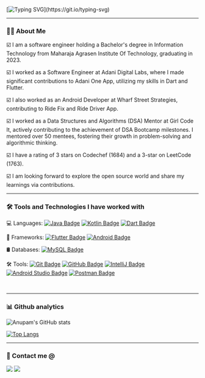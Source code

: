 [![Typing SVG](https://readme-typing-svg.herokuapp.com?color=%2358A6FF&size=30&center=true&vCenter=true&width=800&height=60&lines=Hey%2C+I+am+Anupam+Gupta.;I+am+a+software+developer.)](https://git.io/typing-svg)

---

### 👩‍💻 About Me

☑️  I am a software engineer holding a Bachelor's degree in Information Technology from Maharaja Agrasen Institute Of Technology, graduating in 2023.

☑️  I worked as a Software Engineer at Adani Digital Labs, where I made significant contributions to Adani One App, utilizing my skills in Dart and Flutter.

☑️  I also worked as an Android Developer at Wharf Street Strategies, contributing to Ride Fix and Ride Driver App.

☑️  I worked as a Data Structures and Algorithms (DSA) Mentor at Girl Code It, actively contributing to the achievement of DSA Bootcamp milestones. I mentored over 50 mentees, fostering their growth in problem-solving and algorithmic thinking.

☑️  I have a rating of 3 stars on Codechef (1684) and  a 3-star on LeetCode (1763).

☑️  I am looking forward to explore the open source world and share my learnings via contributions.

---

### 🛠 Tools and Technologies I have worked with

💻 Languages:
 [![Java Badge](https://img.shields.io/badge/java-%23ED8B00.svg?style=for-the-badge&logo=java&logoColor=white)](https://www.java.com/)
 [![Kotlin Badge](https://img.shields.io/badge/kotlin-%230095D5.svg?style=for-the-badge&logo=kotlin&logoColor=white)](https://kotlinlang.org/)
 [![Dart Badge](https://img.shields.io/badge/dart-%230175C2.svg?style=for-the-badge&logo=dart&logoColor=white)](https://dart.dev/)

📱 Frameworks:
 [![Flutter Badge](https://img.shields.io/badge/flutter-%2302569B.svg?style=for-the-badge&logo=flutter&logoColor=white)](https://flutter.dev/)
 [![Android Badge](https://img.shields.io/badge/android-%233DDC84.svg?style=for-the-badge&logo=android&logoColor=white)](https://www.android.com/)

🛢️ Databases:
 [![MySQL Badge](https://img.shields.io/badge/mysql-%2300f.svg?style=for-the-badge&logo=mysql&logoColor=white)](https://www.mysql.com/)

🛠️ Tools:
 [![Git Badge](https://img.shields.io/badge/git-%23F05032.svg?style=for-the-badge&logo=git&logoColor=white)](https://git-scm.com/)
 [![GitHub Badge](https://img.shields.io/badge/github-%23121011.svg?style=for-the-badge&logo=github&logoColor=white)](https://github.com/)
 [![IntelliJ Badge](https://img.shields.io/badge/intellij-%23000000.svg?style=for-the-badge&logo=intellij-idea&logoColor=white)](https://www.jetbrains.com/idea/)
 [![Android Studio Badge](https://img.shields.io/badge/android%20studio-%233DDC84.svg?style=for-the-badge&logo=android-studio&logoColor=white)](https://developer.android.com/studio)
[![Postman Badge](https://img.shields.io/badge/postman-%23FF6C37.svg?style=for-the-badge&logo=postman&logoColor=white)](https://www.postman.com/)

<br/>

---

### 📊 Github analytics
![Anupam's GitHub stats](https://github-readme-stats.vercel.app/api?username=anupam92402&show_icons=true&theme=github_dark)
<br/>

[![Top Langs](https://github-readme-stats.vercel.app/api/top-langs/?username=anupam92402&layout=compact&theme=github_dark&card_width=445)](https://github.com/anuraghazra/github-readme-stats)
<br/>

---

### 🤝 Contact me @
<a target="_blank" href="https://www.linkedin.com/in/anupam-gupta-a8440520a/"><img src="https://img.shields.io/badge/-LinkedIn-0077B5?style=for-the-badge&logo=Linkedin&logoColor=white"></img></a>
<a target="_blank" href="mailto:anupamg2001@gmail.com"><img src="https://img.shields.io/badge/-Gmail-D14836?style=for-the-badge&logo=Gmail&logoColor=white"></img></a>
<br/>


[linkedin]: https://www.linkedin.com/in/anupam-gupta-a8440520a/
